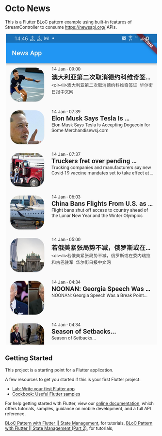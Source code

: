 # Octo News

This is a Flutter BLoC pattern example using built-in features of StreamController to consume https://newsapi.org/ APIs.

<p align="center">
  <img src="Screenshot_20220114-144635.jpg" alt="flutter httpclient REST API" title="Screenshot">
</p>

## Getting Started

This project is a starting point for a Flutter application.

A few resources to get you started if this is your first Flutter project:

- [Lab: Write your first Flutter app](https://flutter.dev/docs/get-started/codelab)
- [Cookbook: Useful Flutter samples](https://flutter.dev/docs/cookbook)

For help getting started with Flutter, view our
[online documentation](https://flutter.dev/docs), which offers tutorials,
samples, guidance on mobile development, and a full API reference.

[BLoC Pattern with Flutter || State Management](https://www.youtube.com/watch?v=jIoWkct6_EM), for tutorials,
[BLoC Pattern with Flutter || State Management (Part 2)](https://www.youtube.com/watch?v=K6ETAfGZl4k), for tutorials,